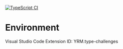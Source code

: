 [![TypeScript CI](https://github.com/imentu/type-challenges-practice/actions/workflows/tsc.yaml/badge.svg?branch=main&event=push)](https://github.com/imentu/type-challenges-practice/actions/workflows/tsc.yaml)

# Environment

Visual Studio Code Extension ID: YRM.type-challenges
